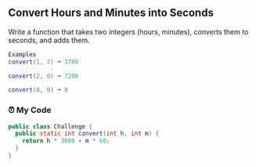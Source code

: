 ## Convert Hours and Minutes into Seconds

Write a function that takes two integers (hours, minutes), converts them to seconds, and adds them.
```java
Examples
convert(1, 3) ➞ 3780

convert(2, 0) ➞ 7200

convert(0, 0) ➞ 0
```
### ⏰ My Code
```java
public class Challenge {
  public static int convert(int h, int m) {
    return h * 3600 + m * 60;
  }
}
```
